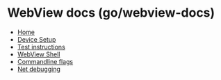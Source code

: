 # WebView docs (go/webview-docs)

* [Home][home]
* [Device Setup](/android_webview/docs/device-setup.md)
* [Test instructions](/android_webview/docs/test-instructions.md)
* [WebView Shell](/android_webview/docs/webview-shell.md)
* [Commandline flags](/android_webview/docs/commandline-flags.md)
* [Net debugging](/android_webview/docs/net-debugging.md)

[home]: /android_webview/docs/README.md
[logo]: /android_webview/docs/images/webview_logo.png
